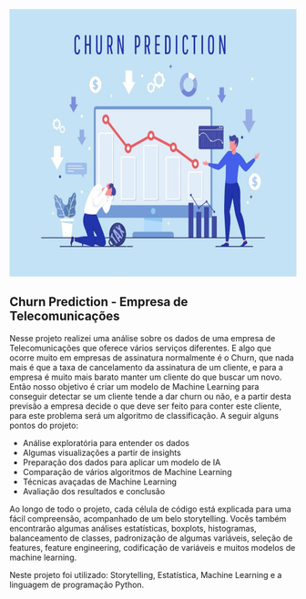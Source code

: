 

<p align="center">
  <img src="https://github.com/MatheusSolano/Churn-IBM/blob/main/Churn_Prediction_Capa.jpeg?raw=true" alt="imagem"height=470px >
</p>

## Churn Prediction - Empresa de Telecomunicações
Nesse projeto realizei uma análise sobre os dados de uma empresa de Telecomunicações que oferece vários serviços diferentes. E algo que ocorre muito em empresas de assinatura normalmente é o Churn, que nada mais é que a taxa de cancelamento da assinatura de um cliente, e para a empresa é muito mais barato manter um cliente do que buscar um novo. Então nosso objetivo é criar um modelo de Machine Learning para conseguir detectar se um cliente tende a dar churn ou não, e a partir desta previsão a empresa decide o que deve ser feito para conter este cliente, para este problema será um algoritmo de classificação. A seguir alguns pontos do projeto:
* Análise exploratória para entender os dados
* Algumas visualizações a partir de insights
* Preparação dos dados para aplicar um modelo de IA
* Comparação de vários algoritmos de Machine Learning
* Técnicas avaçadas de Machine Learning
* Avaliação dos resultados e conclusão

Ao longo de todo o projeto, cada célula de código está explicada para uma fácil compreensão, acompanhado de um belo storytelling. Vocês também encontrarão algumas análises estatísticas, boxplots, histogramas, balanceamento de classes, padronização de algumas variáveis, seleção de features, feature engineering, codificação de variáveis e muitos modelos de machine learning.

Neste projeto foi utilizado: Storytelling, Estatística, Machine Learning e a linguagem de programação Python.

